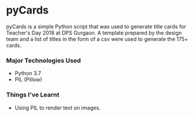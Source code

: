 # pyCards

pyCards is a simple Python script that was used to generate title cards
for Teacher's Day 2018 at DPS Gurgaon.
A template prepared by the design team and a list of titles in the form of a csv
were used to generate the 175+ cards.

### Major Technologies Used
- Python 3.7
- PIL (Pillow)

### Things I've Learnt
- Using PIL to render text on images.
